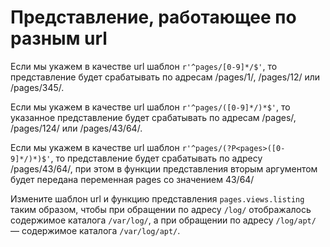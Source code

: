 # Представление, работающее по разным url

Если мы укажем в качестве url шаблон `r'^pages/[0-9]*/$'`, то  представление будет срабатывать по адресам /pages/1/, /pages/12/ или /pages/345/.

Если мы укажем в качестве url шаблон `r'^pages/([0-9]*/)*$'`, то указанное представление будет срабатывать по адресам /pages/, /pages/124/ или /pages/43/64/.

Если мы укажем в качестве url шаблон `r'^pages/(?P<pages>([0-9]*/)*)$'`, то представление будет срабатывать по адресу /pages/43/64/, при этом в функции представления вторым аргументом будет передана переменная pages со значением 43/64/

Измените шаблон url и функцию представления `pages.views.listing` таким образом, чтобы при обращении по адресу `/log/` отображалось содержимое каталога `/var/log/`, а при обращении по адресу `/log/apt/` — содержимое каталога `/var/log/apt/`.
